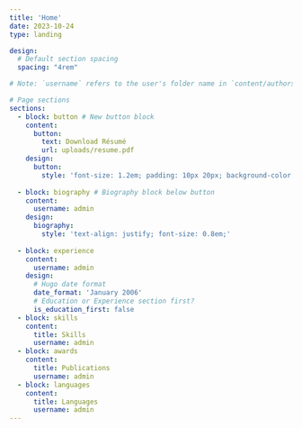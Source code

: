 ```yaml
---
title: 'Home'
date: 2023-10-24
type: landing

design:
  # Default section spacing
  spacing: "4rem"

# Note: `username` refers to the user's folder name in `content/authors/`

# Page sections
sections:
  - block: button # New button block
    content:
      button:
        text: Download Résumé
        url: uploads/resume.pdf
    design:
      button:
        style: 'font-size: 1.2em; padding: 10px 20px; background-color: #78888a; color: white; border-radius: 5px;'
  
  - block: biography # Biography block below button
    content:
      username: admin
    design:
      biography:
        style: 'text-align: justify; font-size: 0.8em;'
      
  - block: experience
    content:
      username: admin
    design:
      # Hugo date format
      date_format: 'January 2006'
      # Education or Experience section first?
      is_education_first: false
  - block: skills
    content:
      title: Skills
      username: admin
  - block: awards
    content:
      title: Publications
      username: admin
  - block: languages
    content:
      title: Languages
      username: admin
---
```

